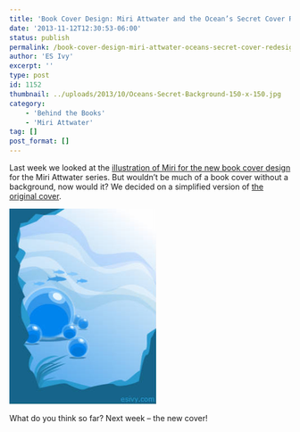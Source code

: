```yaml
---
title: 'Book Cover Design: Miri Attwater and the Ocean’s Secret Cover Redesign, part 5, background'
date: '2013-11-12T12:30:53-06:00'
status: publish
permalink: /book-cover-design-miri-attwater-oceans-secret-cover-redesign-part-5
author: 'ES Ivy'
excerpt: ''
type: post
id: 1152
thumbnail: ../uploads/2013/10/Oceans-Secret-Background-150-x-150.jpg
category:
    - 'Behind the Books'
    - 'Miri Attwater'
tag: []
post_format: []
---
```

Last week we looked at the [illustration of Miri for the new book cover design](http://192.168.1.34:4945/?p=1144) for the Miri Attwater series. But wouldn’t be much of a book cover without a background, now would it? We decided on a simplified version of [the original cover](http://192.168.1.34:4945/wp-content/uploads/2012/10/underwater_1250x200013-e1349278127252.jpg).

![Miri Attwater and the Ocean's Secret Book cover design background](../uploads/2013/10/Oceans-Secret-Background-263-x-350.jpg)

 What do you think so far? Next week – the new cover!